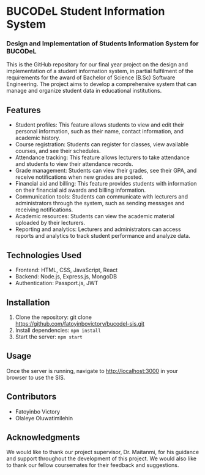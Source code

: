 # BUCODeL Student Information System 

### Design and Implementation of Students Information System for BUCODeL

This is the GitHub repository for our final year project on the design and implementation of a student information system, in partial fulfilment of the requirements for the award of Bachelor of Science (B.Sc) Software Engineering. The project aims to develop a comprehensive system that can manage and organize student data in educational institutions.

## Features

* Student profiles: This feature allows students to view and edit their personal information, such as their name, contact information, and academic history.
* Course registration: Students can register for classes, view available courses, and see their schedules.
* Attendance tracking: This feature allows lecturers to take attendance and students to view their attendance records.
* Grade management: Students can view their grades, see their GPA, and receive notifications when new grades are posted.
* Financial aid and billing: This feature provides students with information on their financial aid awards and billing information.
* Communication tools: Students can communicate with lecturers and administrators through the system, such as sending messages and receiving notifications.
* Academic resources: Students can view the academic material uploaded by their lecturers.
* Reporting and analytics: Lecturers and administrators can access reports and analytics to track student performance and analyze data.

## Technologies Used

* Frontend: HTML, CSS, JavaScript, React
* Backend: Node.js, Express.js, MongoDB
* Authentication: Passport.js, JWT

## Installation

1. Clone the repository: git clone <https://github.com/fatoyinbovictory/bucodel-sis.git>
2. Install dependencies: `npm install`
3. Start the server: `npm start`
## Usage
Once the server is running, navigate to <http://localhost:3000> in your browser to use the SIS.

## Contributors

* Fatoyinbo Victory 
* Olaleye Oluwatimilehin

## Acknowledgments

We would like to thank our project supervisor, Dr. Maitanmi, for his guidance and support throughout the development of this project. We would also like to thank our fellow coursemates for their feedback and suggestions.
